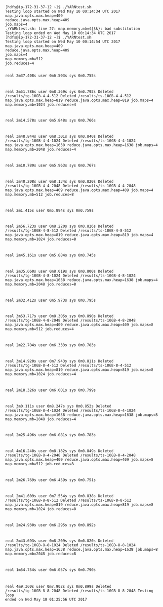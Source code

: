 <code>
[hdfs@ip-172-31-37-12 ~]$ ./YARNtest.sh 
Testing loop started on Wed May 10 00:14:34 UTC 2017
map.java.opts.max.heap=409
reduce.java.opts.max.heap=409
job.maps=4
./YARNtest.sh: line 27: map.memory.mb=${$k}: bad substitution
Testing loop ended on Wed May 10 00:14:34 UTC 2017
[hdfs@ip-172-31-37-12 ~]$ ./YARNtest.sh 
Testing loop started on Wed May 10 00:14:54 UTC 2017
map.java.opts.max.heap=409
reduce.java.opts.max.heap=409
job.maps=4
map.memory.mb=512
job.reduces=4

real    2m37.408s
user    0m6.503s
sys     0m0.755s

real    2m51.786s
user    0m8.369s
sys     0m0.792s
Deleted /results/tg-10GB-4-4-512
Deleted /results/ts-10GB-4-4-512
map.java.opts.max.heap=819
reduce.java.opts.max.heap=819
job.maps=4
map.memory.mb=1024
job.reduces=4

real    2m14.578s
user    0m5.848s
sys     0m0.766s

real    3m48.844s
user    0m8.301s
sys     0m0.840s
Deleted /results/tg-10GB-4-4-1024
Deleted /results/ts-10GB-4-4-1024
map.java.opts.max.heap=1638
reduce.java.opts.max.heap=1638
job.maps=4
map.memory.mb=2048
job.reduces=4

real    2m10.789s
user    0m5.963s
sys     0m0.767s

real    3m40.208s
user    0m8.134s
sys     0m0.820s
Deleted /results/tg-10GB-4-4-2048
Deleted /results/ts-10GB-4-4-2048
map.java.opts.max.heap=409
reduce.java.opts.max.heap=409
job.maps=4
map.memory.mb=512
job.reduces=8

real    2m1.415s
user    0m5.894s
sys     0m0.759s

real    2m56.723s
user    0m8.220s
sys     0m0.826s
Deleted /results/tg-10GB-4-8-512
Deleted /results/ts-10GB-4-8-512
map.java.opts.max.heap=819
reduce.java.opts.max.heap=819
job.maps=4
map.memory.mb=1024
job.reduces=8

real    2m45.161s
user    0m5.884s
sys     0m0.745s

real    2m35.660s
user    0m8.019s
sys     0m0.800s
Deleted /results/tg-10GB-4-8-1024
Deleted /results/ts-10GB-4-8-1024
map.java.opts.max.heap=1638
reduce.java.opts.max.heap=1638
job.maps=4
map.memory.mb=2048
job.reduces=8

real    2m32.412s
user    0m5.973s
sys     0m0.795s

real    3m53.717s
user    0m8.305s
sys     0m0.890s
Deleted /results/tg-10GB-4-8-2048
Deleted /results/ts-10GB-4-8-2048
map.java.opts.max.heap=409
reduce.java.opts.max.heap=409
job.maps=8
map.memory.mb=512
job.reduces=4

real    2m22.784s
user    0m6.333s
sys     0m0.783s

real    3m14.920s
user    0m7.943s
sys     0m0.811s
Deleted /results/tg-10GB-8-4-512
Deleted /results/ts-10GB-8-4-512
map.java.opts.max.heap=819
reduce.java.opts.max.heap=819
job.maps=8
map.memory.mb=1024
job.reduces=4

real    2m18.326s
user    0m6.001s
sys     0m0.799s

real    3m0.111s
user    0m8.247s
sys     0m0.852s
Deleted /results/tg-10GB-8-4-1024
Deleted /results/ts-10GB-8-4-1024
map.java.opts.max.heap=1638
reduce.java.opts.max.heap=1638
job.maps=8
map.memory.mb=2048
job.reduces=4

real    2m25.496s
user    0m6.081s
sys     0m0.783s

real    4m16.240s
user    0m8.182s
sys     0m0.849s
Deleted /results/tg-10GB-8-4-2048
Deleted /results/ts-10GB-8-4-2048
map.java.opts.max.heap=409
reduce.java.opts.max.heap=409
job.maps=8
map.memory.mb=512
job.reduces=8

real    2m26.769s
user    0m6.459s
sys     0m0.751s

real    2m41.609s
user    0m7.554s
sys     0m0.838s
Deleted /results/tg-10GB-8-8-512
Deleted /results/ts-10GB-8-8-512
map.java.opts.max.heap=819
reduce.java.opts.max.heap=819
job.maps=8
map.memory.mb=1024
job.reduces=8

real    2m24.930s
user    0m6.295s
sys     0m0.892s

real    2m43.693s
user    0m8.209s
sys     0m0.820s
Deleted /results/tg-10GB-8-8-1024
Deleted /results/ts-10GB-8-8-1024
map.java.opts.max.heap=1638
reduce.java.opts.max.heap=1638
job.maps=8
map.memory.mb=2048
job.reduces=8

real    1m54.754s
user    0m6.057s
sys     0m0.790s

real    4m9.360s
user    0m7.902s
sys     0m0.899s
Deleted /results/tg-10GB-8-8-2048
Deleted /results/ts-10GB-8-8-2048
Testing loop ended on Wed May 10 01:25:56 UTC 2017
</code>